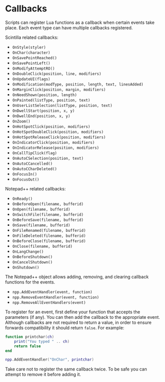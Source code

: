 # Callbacks
Scripts can register Lua functions as a callback when certain events take place. Each event type can have multiple callbacks registered.

Scintilla related callbacks:

- `OnStyle(styler)`
- `OnChar(character)`
- `OnSavePointReached()`
- `OnSavePointLeft()`
- `OnModifyAttemptRO()`
- `OnDoubleClick(position, line, modifiers)`
- `OnUpdateUI(flags)`
- `OnModification(modType, position, length, text, linesAdded)`
- `OnMarginClick(position, margin, modifiers)`
- `OnNeedShown(position, length)`
- `OnPainted(listType, position, text)`
- `OnUserListSelection(listType, position, text)`
- `OnDwellStart(position, x, y)`
- `OnDwellEnd(position, x, y)`
- `OnZoom()`
- `OnHotSpotClick(position, modifiers)`
- `OnHotSpotDoubleClick(position, modifiers)`
- `OnHotSpotReleaseClick(position, modifiers)`
- `OnIndicatorClick(position, modifiers)`
- `OnIndicatorRelease(position, modifiers)`
- `OnCallTipClick(flag)`
- `OnAutoCSelection(position, text)`
- `OnAutoCCancelled()`
- `OnAutoCCharDeleted()`
- `OnFocusIn()`
- `OnFocusOut()`

Notepad++ related callbacks:

- `OnReady()`
- `OnBeforeOpen(filename, bufferid)`
- `OnOpen(filename, bufferid)`
- `OnSwitchFile(filename, bufferid)`
- `OnBeforeSave(filename, bufferid)`
- `OnSave(filename, bufferid)`
- `OnFileRenamed(filename, bufferid)`
- `OnFileDeleted(filename, bufferid)`
- `OnBeforeClose(filename, bufferid)`
- `OnClose(filename, bufferid)`
- `OnLangChange()`
- `OnBeforeShutdown()`
- `OnCancelShutdown()`
- `OnShutdown()`

The Notepad++ object allows adding, removing, and clearing callback functions for the events. 

- `npp.AddEventHandler(event, function)`
- `npp.RemoveEventHandler(event, function)`
- `npp.RemoveAllEventHandlers(event)`

To register for an event, first define your function that accepts the parameters (if any). You can then add the callback to the appropriate event. Although callbacks are not required to return a value, in order to ensure forwards compatibility it should return `false`. For example:

```lua
function printchar(ch)
    print("You typed " .. ch)
    return false
end

npp.AddEventHandler("OnChar", printchar)
```

Take care not to register the same callback twice. To be safe you can attempt to remove it before adding it.
